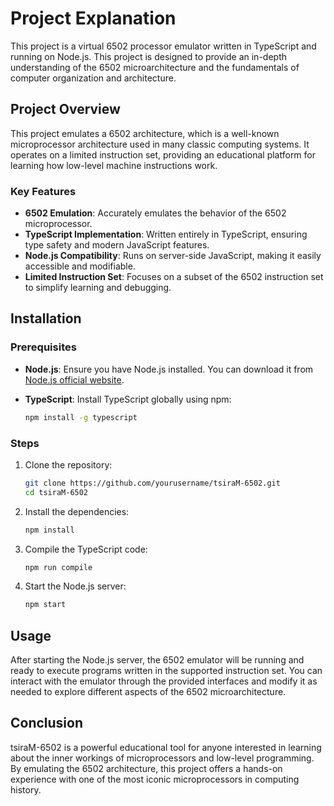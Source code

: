 
# Project Explanation

This project is a virtual 6502 processor emulator written in TypeScript and running on Node.js. This project is designed to provide an in-depth understanding of the 6502 microarchitecture and the fundamentals of computer organization and architecture.

## Project Overview

This project emulates a 6502 architecture, which is a well-known microprocessor architecture used in many classic computing systems. It operates on a limited instruction set, providing an educational platform for learning how low-level machine instructions work.

### Key Features

- **6502 Emulation**: Accurately emulates the behavior of the 6502 microprocessor.
- **TypeScript Implementation**: Written entirely in TypeScript, ensuring type safety and modern JavaScript features.
- **Node.js Compatibility**: Runs on server-side JavaScript, making it easily accessible and modifiable.
- **Limited Instruction Set**: Focuses on a subset of the 6502 instruction set to simplify learning and debugging.

## Installation

### Prerequisites

- **Node.js**: Ensure you have Node.js installed. You can download it from [Node.js official website](https://nodejs.org/).

- **TypeScript**: Install TypeScript globally using npm:
  ```bash
  npm install -g typescript
  ```

### Steps

1. Clone the repository:
   ```bash
   git clone https://github.com/yourusername/tsiraM-6502.git
   cd tsiraM-6502
   ```

2. Install the dependencies:
   ```bash
   npm install
   ```

3. Compile the TypeScript code:
   ```bash
   npm run compile
   ```

4. Start the Node.js server:
   ```bash
   npm start
   ```

## Usage

After starting the Node.js server, the 6502 emulator will be running and ready to execute programs written in the supported instruction set. You can interact with the emulator through the provided interfaces and modify it as needed to explore different aspects of the 6502 microarchitecture.

## Conclusion

tsiraM-6502 is a powerful educational tool for anyone interested in learning about the inner workings of microprocessors and low-level programming. By emulating the 6502 architecture, this project offers a hands-on experience with one of the most iconic microprocessors in computing history.
